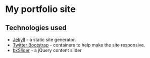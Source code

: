 # My portfolio site
## Technologies used
- [Jekyll](http://jekyllrb.com/) - a static site generator.
- [Twitter Bootstrap](http://getbootstrap.com/) - containers to help make the site responsive.
- [bxSlider](http://bxslider.com/) - a jQuery content slider
